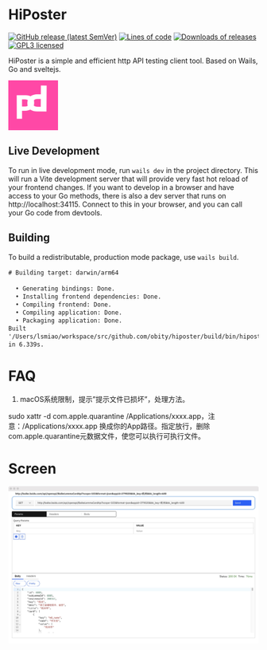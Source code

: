 # HiPoster


[![GitHub release (latest SemVer)](https://img.shields.io/github/v/release/obity/hiposter?color=peru)](https://github.com/obity/hiposter/releases/latest)
[![Lines of code](https://img.shields.io/tokei/lines/github/obity/hiposter.svg?color=beige)](#)
[![Downloads of releases](https://img.shields.io/github/downloads/obity/hiposter/total.svg?color=lavender)](https://github.com/obity/hiposter/releases/latest)
[![GPL3 licensed](https://img.shields.io/github/license/obity/hiposter.svg)](./LICENSE)




HiPoster is a simple and efficient http API testing client tool. Based on Wails, Go and sveltejs.






<!-- ![HiPoster](./appicon.png =100x100) -->
 <img src="build/appicon.png" width = "100" height = "100" alt="HiPoster" align=center />
 

## Live Development


To run in live development mode, run `wails dev` in the project directory. This will run a Vite development
server that will provide very fast hot reload of your frontend changes. If you want to develop in a browser
and have access to your Go methods, there is also a dev server that runs on http://localhost:34115. Connect
to this in your browser, and you can call your Go code from devtools.

## Building

To build a redistributable, production mode package, use `wails build`.

```shell
# Building target: darwin/arm64

  • Generating bindings: Done.
  • Installing frontend dependencies: Done.
  • Compiling frontend: Done.
  • Compiling application: Done.
  • Packaging application: Done.
Built '/Users/lsmiao/workspace/src/github.com/obity/hiposter/build/bin/hiposter.app/Contents/MacOS/hiposter' in 6.339s.
```

# FAQ

1. macOS系统限制，提示”提示文件已损坏”，处理方法。

sudo xattr -d com.apple.quarantine /Applications/xxxx.app，注意：/Applications/xxxx.app 换成你的App路径。指定放行，删除com.apple.quarantine元数据文件，使您可以执行可执行文件。
# Screen

![](docs/get.jpg)